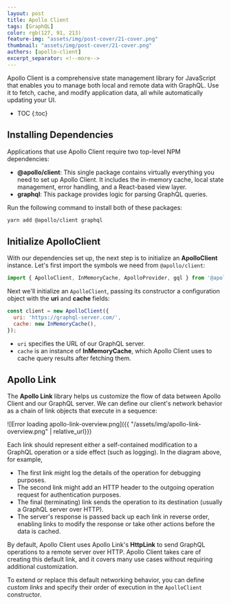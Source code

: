 ```yaml
---
layout: post
title: Apollo Client
tags: [GraphQL]
color: rgb(127, 91, 213)
feature-img: "assets/img/post-cover/21-cover.png"
thumbnail: "assets/img/post-cover/21-cover.png"
authors: [apollo-client]
excerpt_separator: <!--more-->
---
```


Apollo Client is a comprehensive state management library for JavaScript that enables you to manage both local and
remote data with GraphQL. Use it to fetch, cache, and modify application data, all while automatically updating your UI.

<!--more-->

* TOC
{:toc}

Installing Dependencies
-----------------------

Applications that use Apollo Client require two top-level NPM dependencies:

- **@apollo/client**: This single package contains virtually everything you need to set up Apollo Client. It includes the in-memory cache, local state management, error handling, and a React-based view layer.
- **graphql**: This package provides logic for parsing GraphQL queries.

Run the following command to install both of these packages:

```bash
yarn add @apollo/client graphql
```

Initialize ApolloClient
-----------------------

With our dependencies set up, the next step is to initialize an **ApolloClient** instance. Let's first import the
symbols we need from `@apollo/client`:

```javascript
import { ApolloClient, InMemoryCache, ApolloProvider, gql } from '@apollo/client';
```

Next we'll initialize an `ApolloClient`, passing its constructor a configuration object with the **uri** and **cache** 
fields:

```javascript
const client = new ApolloClient({
  uri: 'https://graphql-server.com/',
  cache: new InMemoryCache(),
});
```

- `uri` specifies the URL of our GraphQL server.
- `cache` is an instance of **InMemoryCache**, which Apollo Client uses to cache query results after fetching them.

Apollo Link
-----------

The **Apollo Link** library helps us customize the flow of data between Apollo Client and our GraphQL server. We can
define our client's network behavior as a chain of link objects that execute in a sequence:

![Error loading apollo-link-overview.png]({{ "/assets/img/apollo-link-overview.png" | relative_url}})

Each link should represent either a self-contained modification to a GraphQL operation or a side effect (such as
logging). In the diagram above, for example,

- The first link might log the details of the operation for debugging purposes.
- The second link might add an HTTP header to the outgoing operation request for authentication purposes.
- The final (terminating) link sends the operation to its destination (usually a GraphQL server over HTTP).
- The server's response is passed back up each link in reverse order, enabling links to modify the response or take
  other actions before the data is cached.

By default, Apollo Client uses Apollo Link's **HttpLink** to send GraphQL operations to a remote server over HTTP.
Apollo Client takes care of creating this default link, and it covers many use cases without requiring additional 
customization.

To extend or replace this default networking behavior, you can define _custom links_ and specify their order of
execution in the `ApolloClient` constructor.
